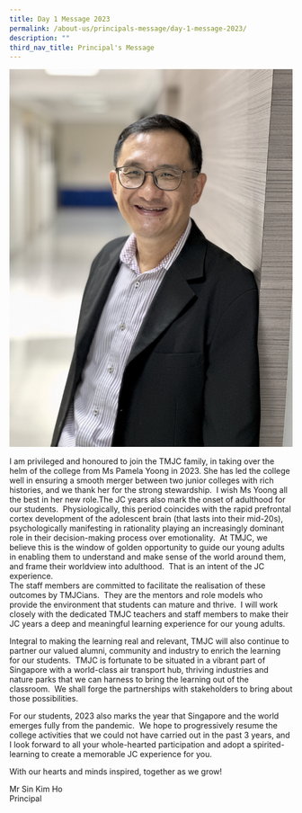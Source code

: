 ```yaml
---
title: Day 1 Message 2023
permalink: /about-us/principals-message/day-1-message-2023/
description: ""
third_nav_title: Principal's Message
---
```

![](/images/Principal's%20Message/2023/Mr%20Sin%20Kim%20Ho_Edited.jpg)

I am privileged and honoured to join the TMJC family, in taking over the helm of the college from Ms Pamela Yoong in 2023. She has led the college well in ensuring a smooth merger between two junior colleges with rich histories, and we thank her for the strong stewardship.  I wish Ms Yoong all the best in her new role.The JC years also mark the onset of adulthood for our students.  Physiologically, this period coincides with the rapid prefrontal cortex development of the adolescent brain (that lasts into their mid-20s), psychologically manifesting in rationality playing an increasingly dominant role in their decision-making process over emotionality.  At TMJC, we believe this is the window of golden opportunity to guide our young adults in enabling them to understand and make sense of the world around them, and frame their worldview into adulthood.  That is an intent of the JC experience.   
The staff members are committed to facilitate the realisation of these outcomes by TMJCians.  They are the mentors and role models who provide the environment that students can mature and thrive.  I will work closely with the dedicated TMJC teachers and staff members to make their JC years a deep and meaningful learning experience for our young adults.  
  
Integral to making the learning real and relevant, TMJC will also continue to partner our valued alumni, community and industry to enrich the learning for our students.  TMJC is fortunate to be situated in a vibrant part of Singapore with a world-class air transport hub, thriving industries and nature parks that we can harness to bring the learning out of the classroom.  We shall forge the partnerships with stakeholders to bring about those possibilities.  
  
For our students, 2023 also marks the year that Singapore and the world emerges fully from the pandemic.  We hope to progressively resume the college activities that we could not have carried out in the past 3 years, and I look forward to all your whole-hearted participation and adopt a spirited-learning to create a memorable JC experience for you.  
  
With our hearts and minds inspired, together as we grow!

  
Mr Sin Kim Ho  
Principal

